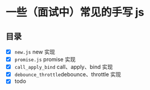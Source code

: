 # 一些（面试中）常见的手写 js

## 目录

- [x] `new.js` new 实现
- [x] `promise.js` promise 实现
- [x] `call_apply_bind` call、apply、bind 实现
- [x] `debounce_throttle`debounce、throttle 实现
- [x] todo

